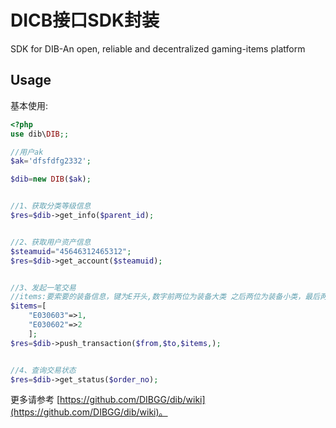 # DICB接口SDK封装
SDK for DIB-An open, reliable and decentralized gaming-items platform

## Usage

基本使用:

```php
<?php
use dib\DIB;;

//用户ak
$ak='dfsfdfg2332';

$dib=new DIB($ak);


//1、获取分类等级信息
$res=$dib->get_info($parent_id);


//2、获取用户资产信息
$steamuid="45646312465312";
$res=$dib->get_account($steamuid);


//3、发起一笔交易
//items:要索要的装备信息，键为E开头,数字前两位为装备大类 之后两位为装备小类，最后两位是装备等级,值为装备的数量
$items=[
    "E030603"=>1,
    "E030602"=>2
    ];
$res=$dib->push_transaction($from,$to,$items,);


//4、查询交易状态
$res=$dib->get_status($order_no);

```
更多请参考 [https://github.com/DIBGG/dib/wiki](https://github.com/DIBGG/dib/wiki)。